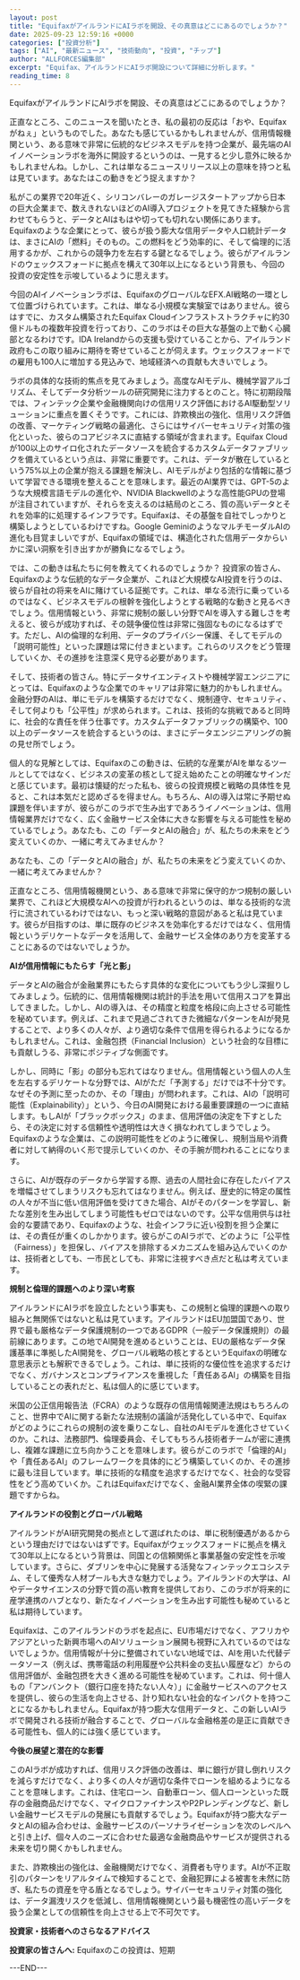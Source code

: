 ```yaml
---
layout: post
title: "EquifaxがアイルランドにAIラボを開設、その真意はどこにあるのでしょうか？"
date: 2025-09-23 12:59:16 +0000
categories: ["投資分析"]
tags: ["AI", "最新ニュース", "技術動向", "投資", "チップ"]
author: "ALLFORCES編集部"
excerpt: "Equifax、アイルランドにAIラボ開設について詳細に分析します。"
reading_time: 8
---
```


EquifaxがアイルランドにAIラボを開設、その真意はどこにあるのでしょうか？

正直なところ、このニュースを聞いたとき、私の最初の反応は「おや、Equifaxがねぇ」というものでした。あなたも感じているかもしれませんが、信用情報機関という、ある意味で非常に伝統的なビジネスモデルを持つ企業が、最先端のAIイノベーションラボを海外に開設するというのは、一見すると少し意外に映るかもしれませんね。しかし、これは単なるニュースリリース以上の意味を持つと私は見ています。あなたはこの動きをどう捉えますか？

私がこの業界で20年近く、シリコンバレーのガレージスタートアップから日本の巨大企業まで、数えきれないほどのAI導入プロジェクトを見てきた経験から言わせてもらうと、データとAIはもはや切っても切れない関係にあります。Equifaxのような企業にとって、彼らが扱う膨大な信用データや人口統計データは、まさにAIの「燃料」そのもの。この燃料をどう効率的に、そして倫理的に活用するかが、これからの競争力を左右する鍵となるでしょう。彼らがアイルランドのウェックスフォードに拠点を構えて30年以上になるという背景も、今回の投資の安定性を示唆しているように思えます。

今回のAIイノベーションラボは、EquifaxのグローバルなEFX.AI戦略の一環として位置づけられています。これは、単なる小規模な実験室ではありません。彼らはすでに、カスタム構築されたEquifax Cloudインフラストストラクチャに約30億ドルもの複数年投資を行っており、このラボはその巨大な基盤の上で動く心臓部となるわけです。IDA Irelandからの支援も受けていることから、アイルランド政府もこの取り組みに期待を寄せていることが伺えます。ウェックスフォードでの雇用も100人に増加する見込みで、地域経済への貢献も大きいでしょう。

ラボの具体的な技術的焦点を見てみましょう。高度なAIモデル、機械学習アルゴリズム、そしてデータ分析ツールの研究開発に注力するとのこと。特に初期段階では、フィンテック企業や金融機関向けの信用リスク評価におけるAI駆動型ソリューションに重点を置くそうです。これには、詐欺検出の強化、信用リスク評価の改善、マーケティング戦略の最適化、さらにはサイバーセキュリティ対策の強化といった、彼らのコアビジネスに直結する領域が含まれます。Equifax Cloudが100以上のサイロ化されたデータソースを統合するカスタムデータファブリックを備えているという点は、非常に重要です。これは、データが散在しているという75%以上の企業が抱える課題を解決し、AIモデルがより包括的な情報に基づいて学習できる環境を整えることを意味します。最近のAI業界では、GPT-5のような大規模言語モデルの進化や、NVIDIA Blackwellのような高性能GPUの登場が注目されていますが、それらを支えるのは結局のところ、質の高いデータとそれを効率的に処理するインフラです。Equifaxは、その基盤を自社でしっかりと構築しようとしているわけですね。Google GeminiのようなマルチモーダルAIの進化も目覚ましいですが、Equifaxの領域では、構造化された信用データからいかに深い洞察を引き出すかが勝負になるでしょう。

では、この動きは私たちに何を教えてくれるのでしょうか？
投資家の皆さん、Equifaxのような伝統的なデータ企業が、これほど大規模なAI投資を行うのは、彼らが自社の将来をAIに賭けている証拠です。これは、単なる流行に乗っているのではなく、ビジネスモデルの根幹を強化しようとする戦略的な動きと見るべきでしょう。信用情報という、非常に規制の厳しい分野でAIを導入する難しさを考えると、彼らが成功すれば、その競争優位性は非常に強固なものになるはずです。ただし、AIの倫理的な利用、データのプライバシー保護、そしてモデルの「説明可能性」といった課題は常に付きまといます。これらのリスクをどう管理していくか、その進捗を注意深く見守る必要があります。

そして、技術者の皆さん。特にデータサイエンティストや機械学習エンジニアにとっては、Equifaxのような企業でのキャリアは非常に魅力的かもしれません。金融分野のAIは、単にモデルを構築するだけでなく、規制遵守、セキュリティ、そして何よりも「公平性」が求められます。これは、技術的な挑戦であると同時に、社会的な責任を伴う仕事です。カスタムデータファブリックの構築や、100以上のデータソースを統合するというのは、まさにデータエンジニアリングの腕の見せ所でしょう。

個人的な見解としては、Equifaxのこの動きは、伝統的な産業がAIを単なるツールとしてではなく、ビジネスの変革の核として捉え始めたことの明確なサインだと感じています。最初は懐疑的だった私も、彼らの投資規模と戦略の具体性を見ると、これは本気だと認めざるを得ません。もちろん、AIの導入は常に予期せぬ課題を伴いますが、彼らがこのラボで生み出すであろうイノベーションは、信用情報業界だけでなく、広く金融サービス全体に大きな影響を与える可能性を秘めているでしょう。あなたも、この「データとAIの融合」が、私たちの未来をどう変えていくのか、一緒に考えてみませんか？

あなたも、この「データとAIの融合」が、私たちの未来をどう変えていくのか、一緒に考えてみませんか？

正直なところ、信用情報機関という、ある意味で非常に保守的かつ規制の厳しい業界で、これほど大規模なAIへの投資が行われるというのは、単なる技術的な流行に流されているわけではない、もっと深い戦略的意図があると私は見ています。彼らが目指すのは、単に既存のビジネスを効率化するだけではなく、信用情報というデリケートなデータを活用して、金融サービス全体のあり方を変革することにあるのではないでしょうか。

**AIが信用情報にもたらす「光と影」**

データとAIの融合が金融業界にもたらす具体的な変化についてもう少し深掘りしてみましょう。伝統的に、信用情報機関は統計的手法を用いて信用スコアを算出してきました。しかし、AIの導入は、その精度と粒度を格段に向上させる可能性を秘めています。例えば、これまで見過ごされてきた微細なパターンをAIが発見することで、より多くの人々が、より適切な条件で信用を得られるようになるかもしれません。これは、金融包摂（Financial Inclusion）という社会的な目標にも貢献しうる、非常にポジティブな側面です。

しかし、同時に「影」の部分も忘れてはなりません。信用情報という個人の人生を左右するデリケートな分野では、AIがただ「予測する」だけでは不十分です。なぜその予測に至ったのか、その「理由」が問われます。これは、AIの「説明可能性（Explainability）」という、今日のAI開発における最重要課題の一つに直結します。もしAIが「ブラックボックス」のまま、信用評価の決定を下すとしたら、その決定に対する信頼性や透明性は大きく損なわれてしまうでしょう。Equifaxのような企業は、この説明可能性をどのように確保し、規制当局や消費者に対して納得のいく形で提示していくのか、その手腕が問われることになります。

さらに、AIが既存のデータから学習する際、過去の人間社会に存在したバイアスを増幅させてしまうリスクも忘れてはなりません。例えば、歴史的に特定の属性の人々が不当に低い信用評価を受けてきた場合、AIがそのパターンを学習し、新たな差別を生み出してしまう可能性もゼロではないのです。公平な信用供与は社会的な要請であり、Equifaxのような、社会インフラに近い役割を担う企業には、その責任が重くのしかかります。彼らがこのAIラボで、どのように「公平性（Fairness）」を担保し、バイアスを排除するメカニズムを組み込んでいくのかは、技術者としても、一市民としても、非常に注視すべき点だと私は考えています。

**規制と倫理的課題へのより深い考察**

アイルランドにAIラボを設立したという事実も、この規制と倫理的課題への取り組みと無関係ではないと私は見ています。アイルランドはEU加盟国であり、世界で最も厳格なデータ保護規制の一つであるGDPR（一般データ保護規則）の最前線にあります。この地でAI開発を進めるということは、EUの厳格なデータ保護基準に準拠したAI開発を、グローバル戦略の核とするというEquifaxの明確な意思表示とも解釈できるでしょう。これは、単に技術的な優位性を追求するだけでなく、ガバナンスとコンプライアンスを重視した「責任あるAI」の構築を目指していることの表れだと、私は個人的に感じています。

米国の公正信用報告法（FCRA）のような既存の信用情報関連法規はもちろんのこと、世界中でAIに関する新たな法規制の議論が活発化している中で、Equifaxがどのようにこれらの規制の波を乗りこなし、自社のAIモデルを進化させていくのか。これは、法務部門、倫理委員会、そしてもちろん技術者チームが密に連携し、複雑な課題に立ち向かうことを意味します。彼らがこのラボで「倫理的AI」や「責任あるAI」のフレームワークを具体的にどう構築していくのか、その進捗に最も注目しています。単に技術的な精度を追求するだけでなく、社会的な受容性をどう高めていくか。これはEquifaxだけでなく、金融AI業界全体の喫緊の課題ですからね。

**アイルランドの役割とグローバル戦略**

アイルランドがAI研究開発の拠点として選ばれたのは、単に税制優遇があるからという理由だけではないはずです。Equifaxがウェックスフォードに拠点を構えて30年以上になるという背景は、同国との信頼関係と事業基盤の安定性を示唆しています。さらに、ダブリンを中心に発展する活発なフィンテックエコシステム、そして優秀な人材プールも大きな魅力でしょう。アイルランドの大学は、AIやデータサイエンスの分野で質の高い教育を提供しており、このラボが将来的に産学連携のハブとなり、新たなイノベーションを生み出す可能性も秘めていると私は期待しています。

Equifaxは、このアイルランドのラボを起点に、EU市場だけでなく、アフリカやアジアといった新興市場へのAIソリューション展開も視野に入れているのではないでしょうか。信用情報が十分に整備されていない地域では、AIを用いた代替データソース（例えば、携帯電話の利用履歴や公共料金の支払い履歴など）からの信用評価が、金融包摂を大きく進める可能性を秘めています。これは、何十億人もの「アンバンクト（銀行口座を持たない人々）」に金融サービスへのアクセスを提供し、彼らの生活を向上させる、計り知れない社会的なインパクトを持つことになるかもしれません。Equifaxが持つ膨大な信用データと、この新しいAIラボで開発される技術が融合することで、グローバルな金融格差の是正に貢献できる可能性も、個人的には強く感じています。

**今後の展望と潜在的な影響**

このAIラボが成功すれば、信用リスク評価の改善は、単に銀行が貸し倒れリスクを減らすだけでなく、より多くの人々が適切な条件でローンを組めるようになることを意味します。これは、住宅ローン、自動車ローン、個人ローンといった既存の金融商品だけでなく、マイクロファイナンスやP2Pレンディングなど、新しい金融サービスモデルの発展にも貢献するでしょう。Equifaxが持つ膨大なデータとAIの組み合わせは、金融サービスのパーソナライゼーションを次のレベルへと引き上げ、個々人のニーズに合わせた最適な金融商品やサービスが提供される未来を切り開くかもしれません。

また、詐欺検出の強化は、金融機関だけでなく、消費者も守ります。AIが不正取引のパターンをリアルタイムで検知することで、金融犯罪による被害を未然に防ぎ、私たちの資産を守る盾となるでしょう。サイバーセキュリティ対策の強化は、データ漏洩リスクを低減し、信用情報機関という最も機密性の高いデータを扱う企業としての信頼性を向上させる上で不可欠です。

**投資家・技術者へのさらなるアドバイス**

**投資家の皆さんへ:** Equifaxのこの投資は、短期

---END---